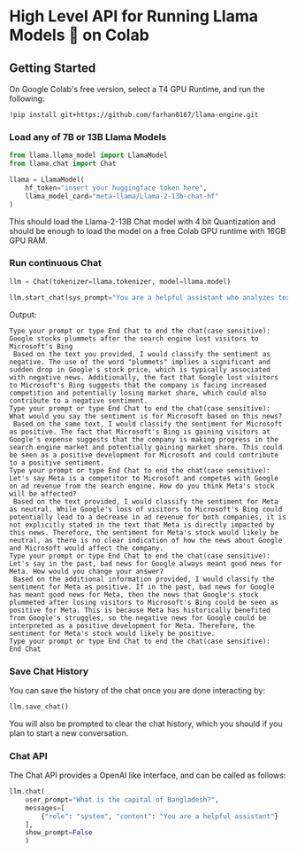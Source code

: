 # High Level API for Running Llama Models 🦙 on Colab


## Getting Started

On Google Colab's free version, select a T4 GPU Runtime, and run the following:
```
!pip install git+https://github.com/farhan0167/llama-engine.git
```

### Load any of 7B or 13B Llama Models
```python
from llama.llama_model import LlamaModel
from llama.chat import Chat

llama = LlamaModel(
    hf_token="insert your huggingface token here",
    llama_model_card="meta-llama/Llama-2-13b-chat-hf"
)
```
This should load the Llama-2-13B Chat model with 4 bit Quantization and should be enough to load the model on a free Colab GPU runtime with 16GB GPU RAM. 

### Run continuous Chat
```python
llm = Chat(tokenizer=llama.tokenizer, model=llama.model)

llm.start_chat(sys_prompt="You are a helpful assistant who analyzes texts to understand the sentiment. You advise whether its positive, negative or neutral")
```

Output:
```
Type your prompt or type End Chat to end the chat(case sensitive):  Google stocks plummets after the search engine lost visitors to Microsoft's Bing
 Based on the text you provided, I would classify the sentiment as negative. The use of the word "plummets" implies a significant and sudden drop in Google's stock price, which is typically associated with negative news. Additionally, the fact that Google lost visitors to Microsoft's Bing suggests that the company is facing increased competition and potentially losing market share, which could also contribute to a negative sentiment.
Type your prompt or type End Chat to end the chat(case sensitive):  What would you say the sentiment is for Microsoft based on this news?
 Based on the same text, I would classify the sentiment for Microsoft as positive. The fact that Microsoft's Bing is gaining visitors at Google's expense suggests that the company is making progress in the search engine market and potentially gaining market share. This could be seen as a positive development for Microsoft and could contribute to a positive sentiment.
Type your prompt or type End Chat to end the chat(case sensitive):  Let's say Meta is a competitor to Microsoft and competes with Google on ad revenue from the search engine. How do you think Meta's stock will be affected?
 Based on the text provided, I would classify the sentiment for Meta as neutral. While Google's loss of visitors to Microsoft's Bing could potentially lead to a decrease in ad revenue for both companies, it is not explicitly stated in the text that Meta is directly impacted by this news. Therefore, the sentiment for Meta's stock would likely be neutral, as there is no clear indication of how the news about Google and Microsoft would affect the company.
Type your prompt or type End Chat to end the chat(case sensitive):  Let's say in the past, bad news for Google always meant good news for Meta. How would you change your answer?
 Based on the additional information provided, I would classify the sentiment for Meta as positive. If in the past, bad news for Google has meant good news for Meta, then the news that Google's stock plummeted after losing visitors to Microsoft's Bing could be seen as positive for Meta. This is because Meta has historically benefited from Google's struggles, so the negative news for Google could be interpreted as a positive development for Meta. Therefore, the sentiment for Meta's stock would likely be positive.
Type your prompt or type End Chat to end the chat(case sensitive):  End Chat
```

### Save Chat History
You can save the history of the chat once you are done interacting by:
```python
llm.save_chat()
```
You will also be prompted to clear the chat history, which you should if you plan to start a new conversation. 

### Chat API
The Chat API provides a OpenAI like interface, and can be called as follows:
```python
llm.chat(
    user_prompt="What is the capital of Bangladesh?",
    messages=[
        {"role": "system", "content": "You are a helpful assistant"}
    ], 
    show_prompt=False
    )
```